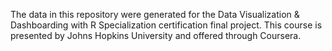 The data in this repository were generated for the Data Visualization & Dashboarding with R Specialization certification final project. This course is presented by Johns Hopkins University and offered through Coursera. 
